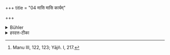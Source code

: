 +++
title = "04 मासि मासि कार्यम्"

+++

<details><summary>Bühler</summary>

4. That rite must be performed in each month. [^4] 


[^4]:  Manu III, 122, 123; Yājñ. I, 217.
</details>

<details><summary>हरदत्त-टीका</summary>

## सूत्रम्
मासि मासि कार्यम् ॥ ३ ॥  
## टिप्पनी
तदिदं कर्म मासे मासे कर्त्तव्यम् । वीप्सावचनाद्यावज्जीविकोऽभ्यासः।
</details>
